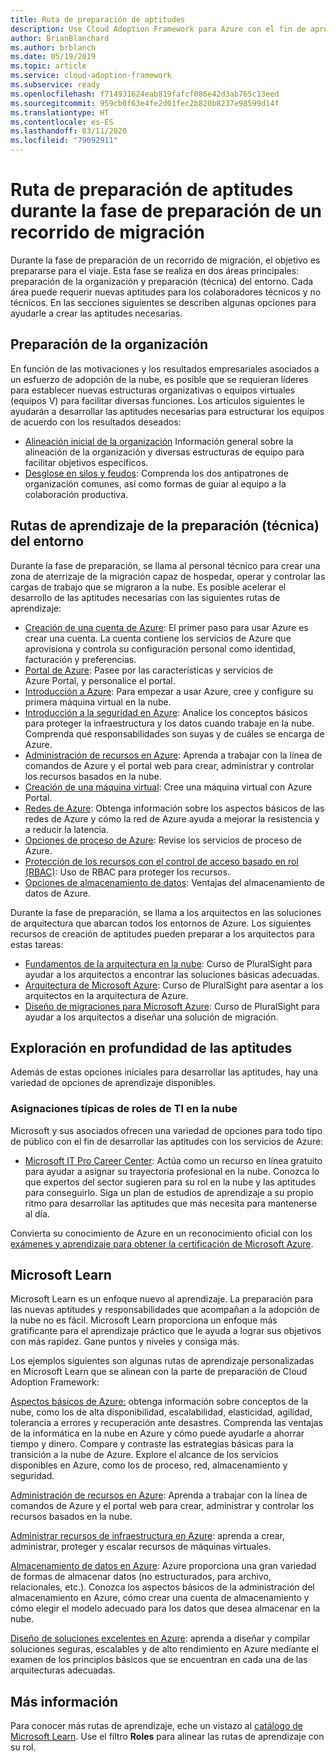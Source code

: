 ```yaml
---
title: Ruta de preparación de aptitudes
description: Use Cloud Adoption Framework para Azure con el fin de aprender a desarrollar las aptitudes necesarias para completar el recorrido de la migración.
author: BrianBlanchard
ms.author: brblanch
ms.date: 05/19/2019
ms.topic: article
ms.service: cloud-adoption-framework
ms.subservice: ready
ms.openlocfilehash: f714931624eab819fafcf086e42d3ab765c13eed
ms.sourcegitcommit: 959cb0f63e4fe2d01fec2b820b8237e98599d14f
ms.translationtype: HT
ms.contentlocale: es-ES
ms.lasthandoff: 03/11/2020
ms.locfileid: "79092911"
---
```

# <a name="skills-readiness-path-during-the-ready-phase-of-a-migration-journey"></a>Ruta de preparación de aptitudes durante la fase de preparación de un recorrido de migración

Durante la fase de preparación de un recorrido de migración, el objetivo es prepararse para el viaje. Esta fase se realiza en dos áreas principales: preparación de la organización y preparación (técnica) del entorno. Cada área puede requerir nuevas aptitudes para los colaboradores técnicos y no técnicos. En las secciones siguientes se describen algunas opciones para ayudarle a crear las aptitudes necesarias.

## <a name="organizational-readiness-learning-paths"></a>Preparación de la organización

En función de las motivaciones y los resultados empresariales asociados a un esfuerzo de adopción de la nube, es posible que se requieran líderes para establecer nuevas estructuras organizativas o equipos virtuales (equipos V) para facilitar diversas funciones. Los artículos siguientes le ayudarán a desarrollar las aptitudes necesarias para estructurar los equipos de acuerdo con los resultados deseados:

- [Alineación inicial de la organización](./index.md) Información general sobre la alineación de la organización y diversas estructuras de equipo para facilitar objetivos específicos.
- [Desglose en silos y feudos](../organize/fiefdoms-silos.md): Comprenda los dos antipatrones de organización comunes, así como formas de guiar al equipo a la colaboración productiva.

## <a name="environmental-technical-readiness-learning-paths"></a>Rutas de aprendizaje de la preparación (técnica) del entorno

Durante la fase de preparación, se llama al personal técnico para crear una zona de aterrizaje de la migración capaz de hospedar, operar y controlar las cargas de trabajo que se migraron a la nube. Es posible acelerar el desarrollo de las aptitudes necesarias con las siguientes rutas de aprendizaje:

- [Creación de una cuenta de Azure](https://docs.microsoft.com/learn/modules/create-an-azure-account): El primer paso para usar Azure es crear una cuenta. La cuenta contiene los servicios de Azure que aprovisiona y controla su configuración personal como identidad, facturación y preferencias.
- [Portal de Azure](https://docs.microsoft.com/learn/modules/tour-azure-portal): Pasee por las características y servicios de Azure Portal, y personalice el portal.
- [Introducción a Azure](https://docs.microsoft.com/learn/modules/welcome-to-azure): Para empezar a usar Azure, cree y configure su primera máquina virtual en la nube.
- [Introducción a la seguridad en Azure](https://docs.microsoft.com/learn/modules/intro-to-security-in-azure): Analice los conceptos básicos para proteger la infraestructura y los datos cuando trabaje en la nube. Comprenda qué responsabilidades son suyas y de cuáles se encarga de Azure.
- [Administración de recursos en Azure](https://docs.microsoft.com/learn/paths/manage-resources-in-azure): Aprenda a trabajar con la línea de comandos de Azure y el portal web para crear, administrar y controlar los recursos basados en la nube.
- [Creación de una máquina virtual](https://docs.microsoft.com/learn/modules/create-windows-virtual-machine-in-azure): Cree una máquina virtual con Azure Portal.
- [Redes de Azure](https://docs.microsoft.com/learn/modules/intro-to-azure-networking): Obtenga información sobre los aspectos básicos de las redes de Azure y cómo la red de Azure ayuda a mejorar la resistencia y a reducir la latencia.
- [Opciones de proceso de Azure](https://docs.microsoft.com/learn/modules/intro-to-azure-compute): Revise los servicios de proceso de Azure.
- [Protección de los recursos con el control de acceso basado en rol (RBAC)](https://docs.microsoft.com/learn/modules/secure-azure-resources-with-rbac): Uso de RBAC para proteger los recursos.
- [Opciones de almacenamiento de datos](https://docs.microsoft.com/learn/modules/intro-to-data-in-azure/index): Ventajas del almacenamiento de datos de Azure.

Durante la fase de preparación, se llama a los arquitectos en las soluciones de arquitectura que abarcan todos los entornos de Azure. Los siguientes recursos de creación de aptitudes pueden preparar a los arquitectos para estas tareas:

- [Fundamentos de la arquitectura en la nube](https://app.pluralsight.com/library/courses/cloud-architecture-foundations): Curso de PluralSight para ayudar a los arquitectos a encontrar las soluciones básicas adecuadas.
- [Arquitectura de Microsoft Azure](https://app.pluralsight.com/library/courses/cloud-architecture-foundations): Curso de PluralSight para asentar a los arquitectos en la arquitectura de Azure.
- [Diseño de migraciones para Microsoft Azure](https://app.pluralsight.com/library/courses/cloud-architecture-foundations): Curso de PluralSight para ayudar a los arquitectos a diseñar una solución de migración.

## <a name="deeper-skills-exploration"></a>Exploración en profundidad de las aptitudes

Además de estas opciones iniciales para desarrollar las aptitudes, hay una variedad de opciones de aprendizaje disponibles.

### <a name="typical-mappings-of-cloud-it-roles"></a>Asignaciones típicas de roles de TI en la nube

Microsoft y sus asociados ofrecen una variedad de opciones para todo tipo de público con el fin de desarrollar las aptitudes con los servicios de Azure:

- [Microsoft IT Pro Career Center](https://www.microsoft.com/itpro): Actúa como un recurso en línea gratuito para ayudar a asignar su trayectoria profesional en la nube. Conozca lo que expertos del sector sugieren para su rol en la nube y las aptitudes para conseguirlo. Siga un plan de estudios de aprendizaje a su propio ritmo para desarrollar las aptitudes que más necesita para mantenerse al día.

Convierta su conocimiento de Azure en un reconocimiento oficial con los [exámenes y aprendizaje para obtener la certificación de Microsoft Azure](https://www.microsoft.com/learning/azure-certification.aspx).

## <a name="microsoft-learn"></a>Microsoft Learn

Microsoft Learn es un enfoque nuevo al aprendizaje. La preparación para las nuevas aptitudes y responsabilidades que acompañan a la adopción de la nube no es fácil. Microsoft Learn proporciona un enfoque más gratificante para el aprendizaje práctico que le ayuda a lograr sus objetivos con más rapidez. Gane puntos y niveles y consiga más.

Los ejemplos siguientes son algunas rutas de aprendizaje personalizadas en Microsoft Learn que se alinean con la parte de preparación de Cloud Adoption Framework:

[Aspectos básicos de Azure:](https://docs.microsoft.com/learn/paths/azure-for-the-data-engineer) obtenga información sobre conceptos de la nube, como los de alta disponibilidad, escalabilidad, elasticidad, agilidad, tolerancia a errores y recuperación ante desastres.  Comprenda las ventajas de la informática en la nube en Azure y cómo puede ayudarle a ahorrar tiempo y dinero. Compare y contraste las estrategias básicas para la transición a la nube de Azure. Explore el alcance de los servicios disponibles en Azure, como los de proceso, red, almacenamiento y seguridad.

[Administración de recursos en Azure](https://docs.microsoft.com/learn/paths/azure-for-the-data-engineer): Aprenda a trabajar con la línea de comandos de Azure y el portal web para crear, administrar y controlar los recursos basados en la nube.

[Administrar recursos de infraestructura en Azure](https://docs.microsoft.com/learn/paths/administer-infrastructure-resources-in-azure): aprenda a crear, administrar, proteger y escalar recursos de máquinas virtuales.

[Almacenamiento de datos en Azure](https://docs.microsoft.com/learn/paths/store-data-in-azure): Azure proporciona una gran variedad de formas de almacenar datos (no estructurados, para archivo, relacionales, etc.). Conozca los aspectos básicos de la administración del almacenamiento en Azure, cómo crear una cuenta de almacenamiento y cómo elegir el modelo adecuado para los datos que desea almacenar en la nube.

[Diseño de soluciones excelentes en Azure](https://docs.microsoft.com/learn/paths/architect-great-solutions-in-azure): aprenda a diseñar y compilar soluciones seguras, escalables y de alto rendimiento en Azure mediante el examen de los principios básicos que se encuentran en cada una de las arquitecturas adecuadas.

## <a name="learn-more"></a>Más información

Para conocer más rutas de aprendizaje, eche un vistazo al [catálogo de Microsoft Learn](https://docs.microsoft.com/learn/browse). Use el filtro **Roles** para alinear las rutas de aprendizaje con su rol.
